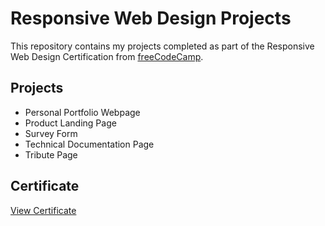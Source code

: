 # Responsive Web Design Projects

This repository contains my projects completed as part of the Responsive Web Design Certification from [freeCodeCamp](https://www.freecodecamp.org/).

## Projects
- Personal Portfolio Webpage
- Product Landing Page
- Survey Form
- Technical Documentation Page
- Tribute Page

## Certificate
[View Certificate](https://www.freecodecamp.org/certification/athulpbiju/responsive-web-design)
